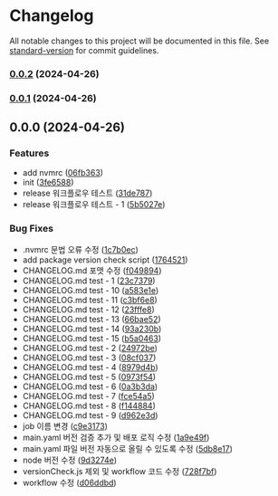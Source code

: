 # Changelog

All notable changes to this project will be documented in this file. See [standard-version](https://github.com/conventional-changelog/standard-version) for commit guidelines.

### [0.0.2](https://github.com/rrrrrrrrrrr-org/eslint-config-custom/compare/v0.0.1...v0.0.2) (2024-04-26)

### [0.0.1](https://github.com/rrrrrrrrrrr-org/eslint-config-custom/compare/v0.0.0...v0.0.1) (2024-04-26)

## 0.0.0 (2024-04-26)


### Features

* add nvmrc ([06fb363](https://github.com/rrrrrrrrrrr-org/eslint-config-custom/commit/06fb3639ed0904ca40da3d6fa4412a6075e85dce))
* init ([3fe6588](https://github.com/rrrrrrrrrrr-org/eslint-config-custom/commit/3fe6588284213cce41a644825db5274082c09d69))
* release 워크플로우 테스트 ([31de787](https://github.com/rrrrrrrrrrr-org/eslint-config-custom/commit/31de787e2005efede19b2dbf53b4ccb2a278aae4))
* release 워크플로우 테스트 - 1 ([5b5027e](https://github.com/rrrrrrrrrrr-org/eslint-config-custom/commit/5b5027e5710a863eb427709a660cfae335bdd021))


### Bug Fixes

* .nvmrc 문법 오류 수정 ([1c7b0ec](https://github.com/rrrrrrrrrrr-org/eslint-config-custom/commit/1c7b0ecbdfaf3317d754b767c162b646e7111c52))
* add package version check script ([1764521](https://github.com/rrrrrrrrrrr-org/eslint-config-custom/commit/1764521dc4a8e15900d080ce7311b3d7d9bca363))
* CHANGELOG.md 포맷 수정 ([f049894](https://github.com/rrrrrrrrrrr-org/eslint-config-custom/commit/f04989460c41a61dec69032e36d2802014747931))
* CHANGELOG.md test - 1 ([23c7379](https://github.com/rrrrrrrrrrr-org/eslint-config-custom/commit/23c7379dab10d66a67a372e78f2d8e054aaf06d6))
* CHANGELOG.md test - 10 ([a583e1e](https://github.com/rrrrrrrrrrr-org/eslint-config-custom/commit/a583e1e57a5afdf4591e459b7bab34fd4e32c857))
* CHANGELOG.md test - 11 ([c3bf6e8](https://github.com/rrrrrrrrrrr-org/eslint-config-custom/commit/c3bf6e8bde9c31ecf88ccdd28968e4b84f25c41b))
* CHANGELOG.md test - 12 ([23fffe8](https://github.com/rrrrrrrrrrr-org/eslint-config-custom/commit/23fffe8cfa5ac71c98e3eb728e47b3d1c2730be1))
* CHANGELOG.md test - 13 ([66bae52](https://github.com/rrrrrrrrrrr-org/eslint-config-custom/commit/66bae523685a353056fc4b33ac9ce053b2f63174))
* CHANGELOG.md test - 14 ([93a230b](https://github.com/rrrrrrrrrrr-org/eslint-config-custom/commit/93a230b111e4f09817ab6b1db376a9e3870fb709))
* CHANGELOG.md test - 15 ([b5a0463](https://github.com/rrrrrrrrrrr-org/eslint-config-custom/commit/b5a0463437bb42df879c7bce77484e34724a8a86))
* CHANGELOG.md test - 2 ([24972be](https://github.com/rrrrrrrrrrr-org/eslint-config-custom/commit/24972be5fe6759670fbd60641a4619702d1413fb))
* CHANGELOG.md test - 3 ([08cf037](https://github.com/rrrrrrrrrrr-org/eslint-config-custom/commit/08cf037b8b21b1f4d08f79487a2f2512fdac1012))
* CHANGELOG.md test - 4 ([8979d4b](https://github.com/rrrrrrrrrrr-org/eslint-config-custom/commit/8979d4ba22b92a3efc8d2f12d5d34fffab948fc1))
* CHANGELOG.md test - 5 ([0973f54](https://github.com/rrrrrrrrrrr-org/eslint-config-custom/commit/0973f540cee45c660c9ec0de4ddae2a3bfb852aa))
* CHANGELOG.md test - 6 ([0a3b3da](https://github.com/rrrrrrrrrrr-org/eslint-config-custom/commit/0a3b3dafe83d307ee88658a42fad2140c3683480))
* CHANGELOG.md test - 7 ([fce54a5](https://github.com/rrrrrrrrrrr-org/eslint-config-custom/commit/fce54a51217e627290cfd6530654904d564e1e64))
* CHANGELOG.md test - 8 ([f144884](https://github.com/rrrrrrrrrrr-org/eslint-config-custom/commit/f144884928499335eca8c2b3f44084dd4d1d642e))
* CHANGELOG.md test - 9 ([d962e3d](https://github.com/rrrrrrrrrrr-org/eslint-config-custom/commit/d962e3dca7b16852875b0bafcac8341d59b7d714))
* job 이름 변경 ([c9e3173](https://github.com/rrrrrrrrrrr-org/eslint-config-custom/commit/c9e317345c8367997353e04bf978b0ef01e7e5bb))
* main.yaml 버전 검증 추가 및 배포 로직 수정 ([1a9e49f](https://github.com/rrrrrrrrrrr-org/eslint-config-custom/commit/1a9e49f0b67028c578a775a0b658655d844aeef9))
* main.yaml 파일 버전 자동으로 올릴 수 있도록 수정 ([5db8e17](https://github.com/rrrrrrrrrrr-org/eslint-config-custom/commit/5db8e177b29d7b14c9542e8e31d7ec18c0b58048))
* node 버전 수정 ([9d3274e](https://github.com/rrrrrrrrrrr-org/eslint-config-custom/commit/9d3274ed9b17b403cb7650529cc3ee8e2f0a58eb))
* versionCheck.js 제외 및 workflow 코드 수정 ([728f7bf](https://github.com/rrrrrrrrrrr-org/eslint-config-custom/commit/728f7bf86c3483e3be18af731d7af6724865ffb5))
* workflow 수정 ([d06ddbd](https://github.com/rrrrrrrrrrr-org/eslint-config-custom/commit/d06ddbd7673862a9d6ff5149321b6be9b1fef568))
